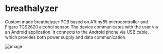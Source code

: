 # breathalyzer
Custom made breathalyzer PCB based on ATtiny85 microcontroller and Figaro TGS2620 alcohol sensor.
The device communicates with the user via an Android application. It connects to the Android phone via USB cable, which provides both power supply and data communication.

![image](https://github.com/user-attachments/assets/797d5869-21c5-4a65-b546-d6652c235619)
